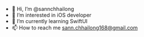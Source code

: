 - 👋 Hi, I’m @sannchhailong
- 👀 I’m interested in iOS developer
- 🌱 I’m currently learning SwiftUI
- 📫 How to reach me sann.chhailong168@gmail.com

<!---
sannchhailong/sannchhailong is a ✨ special ✨ repository because its `README.md` (this file) appears on your GitHub profile.
You can click the Preview link to take a look at your changes.
--->
